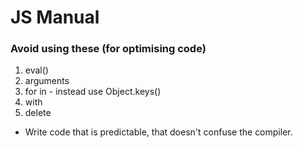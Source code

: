 # JS Manual

### Avoid using these (for optimising code)

1.  eval()
2.  arguments
3.  for in - instead use Object.keys()
4.  with
5.  delete

- Write code that is predictable, that doesn't confuse the compiler.
